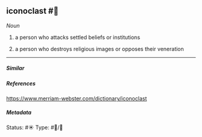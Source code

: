 ## iconoclast #🧠 
_Noun_

1. a person who attacks settled beliefs or institutions

2. a person who destroys religious images or opposes their veneration

___
##### Similar


##### References 
https://www.merriam-webster.com/dictionary/iconoclast

##### Metadata
Status: #☀️ 
Type: #🔵/💬 
